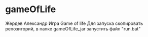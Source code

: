 # gameOfLife
Жердев Александр
Игра Game of life 
Для запуска скопировать репозиторий, в папке gameOfLife_jar запустить файл "run.bat" 
